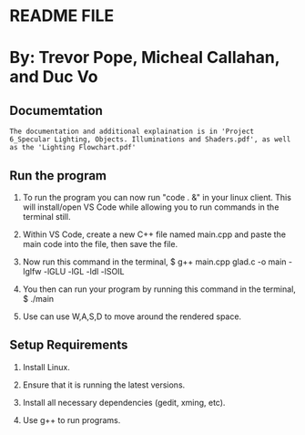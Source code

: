# README FILE
# By: Trevor Pope, Micheal Callahan, and Duc Vo

## Documemtation

	The documentation and additional explaination is in 'Project 6_Specular Lighting, Objects. Illuminations and Shaders.pdf', as well as the 'Lighting Flowchart.pdf'

## Run the program

1) To run the program you can now run "code . &" in your linux client. This will install/open VS Code while allowing you
	to run commands in the terminal still.
	
2) Within VS Code, create a new C++ file named main.cpp and paste the main code into the file,
	then save the file.

3) Now run this command in the terminal, $ g++ main.cpp glad.c -o main -lglfw -lGLU -lGL -ldl -lSOIL

4) You then can run your program by running this command in the terminal, $ ./main

5) Use can use W,A,S,D to move around the rendered space.


## Setup Requirements

1) Install Linux.

2) Ensure that it is running the latest versions.

3) Install all necessary dependencies (gedit, xming, etc).

4) Use g++ to run programs.